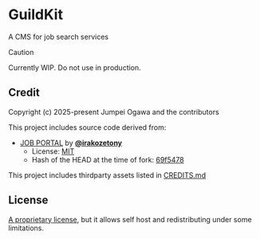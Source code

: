 # GuildKit

A CMS for job search services

> [!CAUTION]
> Currently WIP. Do not use in production.

## Credit

Copyright (c) 2025-present Jumpei Ogawa and the contributors

This project includes source code derived from:

- [JOB PORTAL](https://github.com/irakozetony/jobportal) by [**@irakozetony**](https://github.com/irakozetony)
  - License: [MIT](https://github.com/irakozetony/jobportal/blob/69f5478cb18c97e5a703dfc2235e2b9c900f40c0/LICENSE)
  - Hash of the HEAD at the time of fork: [69f5478](https://github.com/irakozetony/jobportal/commit/69f5478cb18c97e5a703dfc2235e2b9c900f40c0)

This project includes thirdparty assets listed in [CREDITS.md](./static/vendor/CREDITS.md)

## License

[A proprietary license](./LICENSE.md), but it allows self host and redistributing under some limitations.
